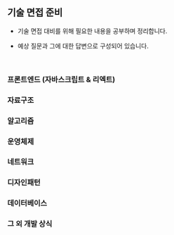 ## 기술 면접 준비

- 기술 면접 대비를 위해 필요한 내용을 공부하며 정리합니다.

- 예상 질문과 그에 대한 답변으로 구성되어 있습니다.

<!-- - 목차를 클릭하면 해당 카테고리 문서로 이동합니다. -->

<br/>

### 프론트엔드 (자바스크립트 & 리엑트)

### 자료구조

### 알고리즘

### 운영체제

### 네트워크

### 디자인패턴

### 데이터베이스

### 그 외 개발 상식

<br/>
